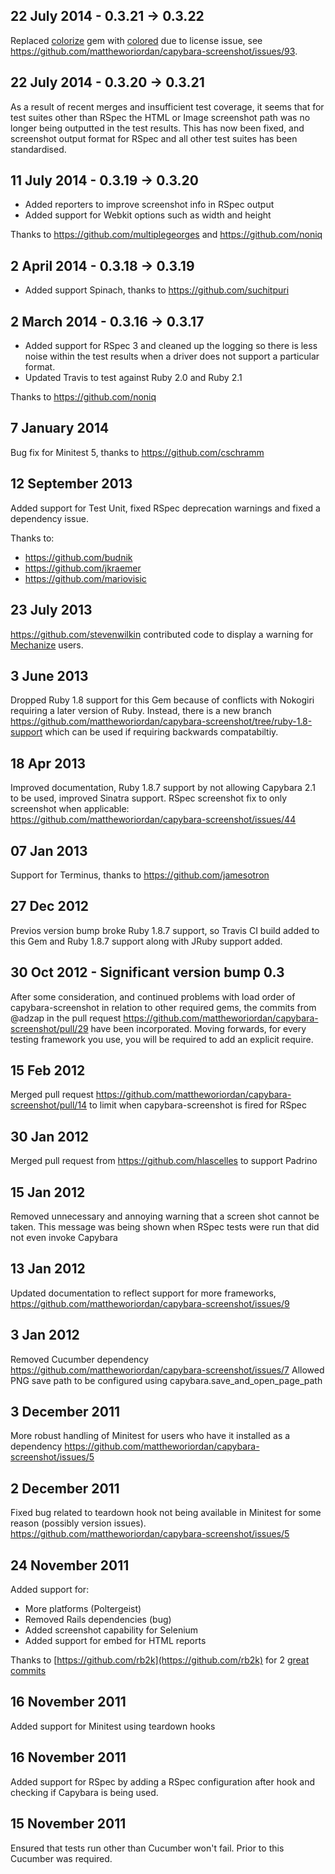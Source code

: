 22 July 2014 - 0.3.21 -> 0.3.22
-----------

Replaced [colorize](https://rubygems.org/gems/colorize) gem with [colored](https://rubygems.org/gems/colored) due to license issue, see https://github.com/mattheworiordan/capybara-screenshot/issues/93.

22 July 2014 - 0.3.20 -> 0.3.21
-----------

As a result of recent merges and insufficient test coverage, it seems that for test suites other than RSpec the HTML or Image screenshot path was no longer being outputted in the test results.  This has now been fixed, and screenshot output format for RSpec and all other test suites has been standardised.

11 July 2014 - 0.3.19 -> 0.3.20
-----------

* Added reporters to improve screenshot info in RSpec output
* Added support for Webkit options such as width and height

Thanks to https://github.com/multiplegeorges and https://github.com/noniq

2 April 2014 - 0.3.18 -> 0.3.19
-----------

* Added support Spinach, thanks to https://github.com/suchitpuri

2 March 2014 - 0.3.16 -> 0.3.17
-----------

* Added support for RSpec 3 and cleaned up the logging so there is less noise within the test results when a driver does not support a particular format.
* Updated Travis to test against Ruby 2.0 and Ruby 2.1

Thanks to https://github.com/noniq

7 January 2014
-----------

Bug fix for Minitest 5, thanks to https://github.com/cschramm


12 September 2013
-----------

Added support for Test Unit, fixed RSpec deprecation warnings and fixed a dependency issue.

Thanks to:

* https://github.com/budnik
* https://github.com/jkraemer
* https://github.com/mariovisic


23 July 2013
-----------

https://github.com/stevenwilkin contributed code to display a warning for [Mechanize](http://mechanize.rubyforge.org/) users.

3 June 2013
-----------

Dropped Ruby 1.8 support for this Gem because of conflicts with Nokogiri requiring a later version of Ruby.  Instead, there is a new branch https://github.com/mattheworiordan/capybara-screenshot/tree/ruby-1.8-support which can be used if requiring backwards compatabiltiy.

18 Apr 2013
-----------

Improved documentation, Ruby 1.8.7 support by not allowing Capybara 2.1 to be used, improved Sinatra support.
RSpec screenshot fix to only screenshot when applicable: https://github.com/mattheworiordan/capybara-screenshot/issues/44

07 Jan 2013
-----------

Support for Terminus, thanks to https://github.com/jamesotron

27 Dec 2012
-----------

Previos version bump broke Ruby 1.8.7 support, so Travis CI build added to this Gem and Ruby 1.8.7 support along with JRuby support added.

30 Oct 2012 - Significant version bump 0.3
-----------

After some consideration, and continued problems with load order of capybara-screenshot in relation to other required gems, the commits from @adzap in the pull request https://github.com/mattheworiordan/capybara-screenshot/pull/29 have been incorporated.  Moving forwards, for every testing framework you use, you will be required to add an explicit require.


15 Feb 2012
-----------

Merged pull request https://github.com/mattheworiordan/capybara-screenshot/pull/14 to limit when capybara-screenshot is fired for RSpec

30 Jan 2012
-----------

Merged pull request from https://github.com/hlascelles to support Padrino

15 Jan 2012
-----------

Removed unnecessary and annoying warning that a screen shot cannot be taken.  This message was being shown when RSpec tests were run that did not even invoke Capybara

13 Jan 2012
-----------

Updated documentation to reflect support for more frameworks, https://github.com/mattheworiordan/capybara-screenshot/issues/9

3 Jan 2012
----------

Removed Cucumber dependency https://github.com/mattheworiordan/capybara-screenshot/issues/7
Allowed PNG save path to be configured using capybara.save_and_open_page_path

3 December 2011
---------------

More robust handling of Minitest for users who have it installed as a dependency
https://github.com/mattheworiordan/capybara-screenshot/issues/5


2 December 2011
---------------

Fixed bug related to teardown hook not being available in Minitest for some reason (possibly version issues).
https://github.com/mattheworiordan/capybara-screenshot/issues/5

24 November 2011
----------------

Added support for:

 * More platforms (Poltergeist)
 * Removed Rails dependencies (bug)
 * Added screenshot capability for Selenium
 * Added support for embed for HTML reports

Thanks to [https://github.com/rb2k](https://github.com/rb2k) for 2 [great commits](https://github.com/mattheworiordan/capybara-screenshot/pull/4)

16 November 2011
----------------

Added support for Minitest using teardown hooks


16 November 2011
----------------

Added support for RSpec by adding a RSpec configuration after hook and checking if Capybara is being used.

15 November 2011
----------------

Ensured that tests run other than Cucumber won't fail.  Prior to this Cucumber was required.
